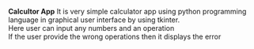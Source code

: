 <B>Calcultor App</B>
It is very simple calculator app using python programming language in graphical user interface by using tkinter.<br>Here user can input any numbers and  an operation</br>
If the user provide the wrong  operations then it displays the error 

